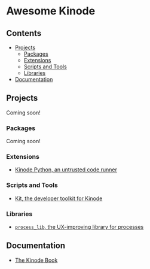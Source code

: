 # Awesome Kinode

## Contents

* [Projects](#projects)
  * [Packages](#packages)
  * [Extensions](#extensions)
  * [Scripts and Tools](#scripts-and-tools)
  * [Libraries](#libraries)
* [Documentation](#documentation)

## Projects

Coming soon!

### Packages

Coming soon!

### Extensions

* [Kinode Python, an untrusted code runner](https://github.com/hosted-fornet/kinode-python)

### Scripts and Tools

* [Kit, the developer toolkit for Kinode](https://github.com/kinode-dao/kit)

### Libraries

* [`process_lib`, the UX-improving library for processes](https://github.com/kinode-dao/process_lib)

## Documentation

* [The Kinode Book](https://book.kinode.org)
